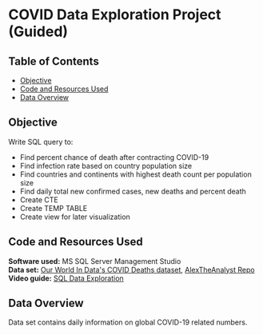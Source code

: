 # COVID Data Exploration Project (Guided)

## Table of Contents

- [Objective](#objective)
- [Code and Resources Used](#code-and-resources-used)
- [Data Overview](#data-overview)

## Objective

Write SQL query to:  
- Find percent chance of death after contracting COVID-19
- Find infection rate based on country population size
- Find countries and continents with highest death count per population size
- Find daily total new confirmed cases, new deaths and percent death
- Create CTE
- Create TEMP TABLE
- Create view for later visualization

## Code and Resources Used

**Software used:** MS SQL Server Management Studio  
**Data set:** [Our World In Data's COVID Deaths dataset](https://ourworldindata.org/covid-deaths), [AlexTheAnalyst Repo](https://github.com/AlexTheAnalyst/PortfolioProjects)  
**Video guide:** [SQL Data Exploration](https://youtu.be/qfyynHBFOsM)

## Data Overview

Data set contains daily information on global COVID-19 related numbers.
